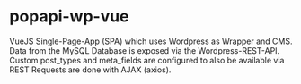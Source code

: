 # popapi-wp-vue

VueJS Single-Page-App (SPA) which uses Wordpress as Wrapper and CMS. 
Data from the MySQL Database is exposed via the Wordpress-REST-API.
Custom post_types and meta_fields are configured to also be available via REST 
Requests are done with AJAX (axios).
